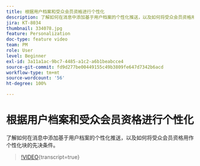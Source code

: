 ```yaml
---
title: 根据用户档案和受众会员资格进行个性化
description: 了解如何在消息中添加基于用户档案的个性化推送，以及如何将受众会员资格用作个性化块的先决条件。
jira: KT-8034
thumbnail: 334078.jpg
feature: Personalization
doc-type: feature video
team: PM
role: User
level: Beginner
exl-id: 3a11a1ac-9bc7-4485-a1c2-a6b1beabcce4
source-git-commit: fd9d277be00449155c49b3809fe647d7342b6acd
workflow-type: tm+mt
source-wordcount: '56'
ht-degree: 100%

---
```


# 根据用户档案和受众会员资格进行个性化

了解如何在消息中添加基于用户档案的个性化推送，以及如何将受众会员资格用作个性化块的先决条件。

>[!VIDEO](https://video.tv.adobe.com/v/334078?quality=12&learn=on){transcript=true}
